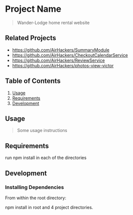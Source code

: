 # Project Name

> Wander-Lodge home rental website

## Related Projects

  - https://github.com/AirHackers/SummaryModule
  - https://github.com/AirHackers/CheckoutCalendarService
  - https://github.com/AirHackers/ReviewService
  - https://github.com/AirHackers/photos-view-victor

## Table of Contents

1. [Usage](#Usage)
1. [Requirements](#requirements)
1. [Development](#development)

## Usage

> Some usage instructions

## Requirements

run npm install in each of the directories

## Development

### Installing Dependencies

From within the root directory:

npm install in root and 4 project directories.

